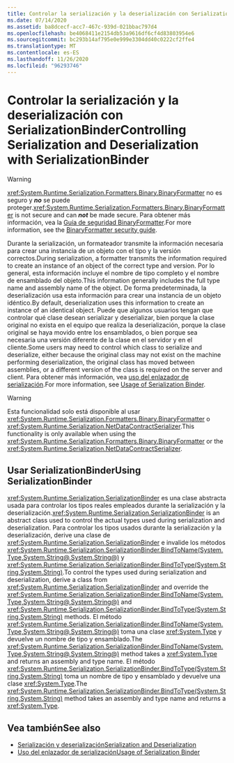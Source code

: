 ```yaml
---
title: Controlar la serialización y la deserialización con SerializationBinder
ms.date: 07/14/2020
ms.assetid: ba8dcecf-acc7-467c-939d-021bbac797d4
ms.openlocfilehash: be4068411e2154db53a9616df6cf4d83803954e6
ms.sourcegitcommit: bc293b14af795e0e999e3304dd40c0222cf2ffe4
ms.translationtype: MT
ms.contentlocale: es-ES
ms.lasthandoff: 11/26/2020
ms.locfileid: "96293746"
---
```

# <a name="controlling-serialization-and-deserialization-with-serializationbinder"></a><span data-ttu-id="51c9e-102">Controlar la serialización y la deserialización con SerializationBinder</span><span class="sxs-lookup"><span data-stu-id="51c9e-102">Controlling Serialization and Deserialization with SerializationBinder</span></span>

> [!WARNING]
> <span data-ttu-id="51c9e-103"><xref:System.Runtime.Serialization.Formatters.Binary.BinaryFormatter> no es seguro y ***no*** se puede proteger.</span><span class="sxs-lookup"><span data-stu-id="51c9e-103"><xref:System.Runtime.Serialization.Formatters.Binary.BinaryFormatter> is not secure and can ***not*** be made secure.</span></span> <span data-ttu-id="51c9e-104">Para obtener más información, vea la [Guía de seguridad BinaryFormatter](../../../standard/serialization/binaryformatter-security-guide.md).</span><span class="sxs-lookup"><span data-stu-id="51c9e-104">For more information, see the [BinaryFormatter security guide](../../../standard/serialization/binaryformatter-security-guide.md).</span></span>

<span data-ttu-id="51c9e-105">Durante la serialización, un formateador transmite la información necesaria para crear una instancia de un objeto con el tipo y la versión correctos.</span><span class="sxs-lookup"><span data-stu-id="51c9e-105">During serialization, a formatter transmits the information required to create an instance of an object of the correct type and version.</span></span> <span data-ttu-id="51c9e-106">Por lo general, esta información incluye el nombre de tipo completo y el nombre de ensamblado del objeto.</span><span class="sxs-lookup"><span data-stu-id="51c9e-106">This information generally includes the full type name and assembly name of the object.</span></span> <span data-ttu-id="51c9e-107">De forma predeterminada, la deserialización usa esta información para crear una instancia de un objeto idéntico.</span><span class="sxs-lookup"><span data-stu-id="51c9e-107">By default, deserialization uses this information to create an instance of an identical object.</span></span> <span data-ttu-id="51c9e-108">Puede que algunos usuarios tengan que controlar qué clase desean serializar y deserializar, bien porque la clase original no exista en el equipo que realiza la deserialización, porque la clase original se haya movido entre los ensamblados, o bien porque sea necesaria una versión diferente de la clase en el servidor y en el cliente.</span><span class="sxs-lookup"><span data-stu-id="51c9e-108">Some users may need to control which class to serialize and deserialize, either because the original class may not exist on the machine performing deserialization, the original class has moved between assemblies, or a different version of the class is required on the server and client.</span></span> <span data-ttu-id="51c9e-109">Para obtener más información, vea [uso del enlazador de serialización](../samples/usage-of-serialization-binder.md).</span><span class="sxs-lookup"><span data-stu-id="51c9e-109">For more information, see [Usage of Serialization Binder](../samples/usage-of-serialization-binder.md).</span></span>  
  
> [!WARNING]
> <span data-ttu-id="51c9e-110">Esta funcionalidad solo está disponible al usar <xref:System.Runtime.Serialization.Formatters.Binary.BinaryFormatter> o <xref:System.Runtime.Serialization.NetDataContractSerializer>.</span><span class="sxs-lookup"><span data-stu-id="51c9e-110">This functionality is only available when using the <xref:System.Runtime.Serialization.Formatters.Binary.BinaryFormatter> or the <xref:System.Runtime.Serialization.NetDataContractSerializer>.</span></span>  
  
## <a name="using-serializationbinder"></a><span data-ttu-id="51c9e-111">Usar SerializationBinder</span><span class="sxs-lookup"><span data-stu-id="51c9e-111">Using SerializationBinder</span></span>  

 <span data-ttu-id="51c9e-112"><xref:System.Runtime.Serialization.SerializationBinder> es una clase abstracta usada para controlar los tipos reales empleados durante la serialización y la deserialización.</span><span class="sxs-lookup"><span data-stu-id="51c9e-112"><xref:System.Runtime.Serialization.SerializationBinder> is an abstract class used to control the actual types used during serialization and deserialization.</span></span> <span data-ttu-id="51c9e-113">Para controlar los tipos usados durante la serialización y la deserialización, derive una clase de <xref:System.Runtime.Serialization.SerializationBinder> e invalide los métodos <xref:System.Runtime.Serialization.SerializationBinder.BindToName(System.Type,System.String@,System.String@)> y <xref:System.Runtime.Serialization.SerializationBinder.BindToType(System.String,System.String)>.</span><span class="sxs-lookup"><span data-stu-id="51c9e-113">To control the types used during serialization and deserialization, derive a class from <xref:System.Runtime.Serialization.SerializationBinder> and override the <xref:System.Runtime.Serialization.SerializationBinder.BindToName(System.Type,System.String@,System.String@)> and <xref:System.Runtime.Serialization.SerializationBinder.BindToType(System.String,System.String)> methods.</span></span> <span data-ttu-id="51c9e-114">El método <xref:System.Runtime.Serialization.SerializationBinder.BindToName(System.Type,System.String@,System.String@)> toma una clase <xref:System.Type> y devuelve un nombre de tipo y ensamblado.</span><span class="sxs-lookup"><span data-stu-id="51c9e-114">The <xref:System.Runtime.Serialization.SerializationBinder.BindToName(System.Type,System.String@,System.String@)> method takes a <xref:System.Type> and returns an assembly and type name.</span></span> <span data-ttu-id="51c9e-115">El método <xref:System.Runtime.Serialization.SerializationBinder.BindToType(System.String,System.String)> toma un nombre de tipo y ensamblado y devuelve una clase <xref:System.Type>.</span><span class="sxs-lookup"><span data-stu-id="51c9e-115">The <xref:System.Runtime.Serialization.SerializationBinder.BindToType(System.String,System.String)> method takes an assembly and type name and returns a <xref:System.Type>.</span></span>  
  
## <a name="see-also"></a><span data-ttu-id="51c9e-116">Vea también</span><span class="sxs-lookup"><span data-stu-id="51c9e-116">See also</span></span>

- [<span data-ttu-id="51c9e-117">Serialización y deserialización</span><span class="sxs-lookup"><span data-stu-id="51c9e-117">Serialization and Deserialization</span></span>](serialization-and-deserialization.md)
- [<span data-ttu-id="51c9e-118">Uso del enlazador de serialización</span><span class="sxs-lookup"><span data-stu-id="51c9e-118">Usage of Serialization Binder</span></span>](../samples/usage-of-serialization-binder.md)
